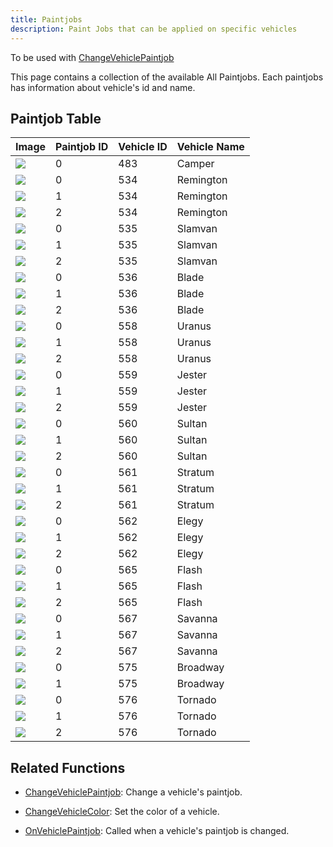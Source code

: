 ```yaml
---
title: Paintjobs
description: Paint Jobs that can be applied on specific vehicles
---
```


To be used with [ChangeVehiclePaintjob](../functions/ChangeVehiclePaintjob.md)

This page contains a collection of the available All Paintjobs. Each paintjobs has information about vehicle's id and name.

## Paintjob Table

| Image                                                  | Paintjob ID | Vehicle ID | Vehicle Name |
| ------------------------------------------------------ | ----------- | ---------- | ------------ |
| ![](/static/images/paintjobs/VehiclePaintjob_Camper_0.png)    | 0           | 483        | Camper       |
| ![](/static/images/paintjobs/VehiclePaintjob_Remington_0.png) | 0           | 534        | Remington    |
| ![](/static/images/paintjobs/VehiclePaintjob_Remington_1.png) | 1           | 534        | Remington    |
| ![](/static/images/paintjobs/VehiclePaintjob_Remington_2.png) | 2           | 534        | Remington    |
| ![](/static/images/paintjobs/VehiclePaintjob_Slamvan_0.png)   | 0           | 535        | Slamvan      |
| ![](/static/images/paintjobs/VehiclePaintjob_Slamvan_1.png)   | 1           | 535        | Slamvan      |
| ![](/static/images/paintjobs/VehiclePaintjob_Slamvan_2.png)   | 2           | 535        | Slamvan      |
| ![](/static/images/paintjobs/VehiclePaintjob_Blade_0.png)     | 0           | 536        | Blade        |
| ![](/static/images/paintjobs/VehiclePaintjob_Blade_0.png)     | 1           | 536        | Blade        |
| ![](/static/images/paintjobs/VehiclePaintjob_Blade_0.png)     | 2           | 536        | Blade        |
| ![](/static/images/paintjobs/VehiclePaintjob_Uranus_0.png)    | 0           | 558        | Uranus       |
| ![](/static/images/paintjobs/VehiclePaintjob_Uranus_0.png)    | 1           | 558        | Uranus       |
| ![](/static/images/paintjobs/VehiclePaintjob_Uranus_0.png)    | 2           | 558        | Uranus       |
| ![](/static/images/paintjobs/VehiclePaintjob_Jester_0.png)    | 0           | 559        | Jester       |
| ![](/static/images/paintjobs/VehiclePaintjob_Jester_1.png)    | 1           | 559        | Jester       |
| ![](/static/images/paintjobs/VehiclePaintjob_Jester_2.png)    | 2           | 559        | Jester       |
| ![](/static/images/paintjobs/VehiclePaintjob_Sultan_0.png)    | 0           | 560        | Sultan       |
| ![](/static/images/paintjobs/VehiclePaintjob_Sultan_1.png)    | 1           | 560        | Sultan       |
| ![](/static/images/paintjobs/VehiclePaintjob_Sultan_2.png)    | 2           | 560        | Sultan       |
| ![](/static/images/paintjobs/VehiclePaintjob_Stratum_0.png)   | 0           | 561        | Stratum      |
| ![](/static/images/paintjobs/VehiclePaintjob_Stratum_1.png)   | 1           | 561        | Stratum      |
| ![](/static/images/paintjobs/VehiclePaintjob_Stratum_2.png)   | 2           | 561        | Stratum      |
| ![](/static/images/paintjobs/VehiclePaintjob_Elegy_0.png)     | 0           | 562        | Elegy        |
| ![](/static/images/paintjobs/VehiclePaintjob_Elegy_1.png)     | 1           | 562        | Elegy        |
| ![](/static/images/paintjobs/VehiclePaintjob_Elegy_2.png)     | 2           | 562        | Elegy        |
| ![](/static/images/paintjobs/VehiclePaintjob_Flash_0.png)     | 0           | 565        | Flash        |
| ![](/static/images/paintjobs/VehiclePaintjob_Flash_1.png)     | 1           | 565        | Flash        |
| ![](/static/images/paintjobs/VehiclePaintjob_Flash_2.png)     | 2           | 565        | Flash        |
| ![](/static/images/paintjobs/VehiclePaintjob_Savanna_0.png)   | 0           | 567        | Savanna      |
| ![](/static/images/paintjobs/VehiclePaintjob_Savanna_1.png)   | 1           | 567        | Savanna      |
| ![](/static/images/paintjobs/VehiclePaintjob_Savanna_2.png)   | 2           | 567        | Savanna      |
| ![](/static/images/paintjobs/VehiclePaintjob_Broadway_0.png)  | 0           | 575        | Broadway     |
| ![](/static/images/paintjobs/VehiclePaintjob_Broadway_1.png)  | 1           | 575        | Broadway     |
| ![](/static/images/paintjobs/VehiclePaintjob_Tornado_0.png)   | 0           | 576        | Tornado      |
| ![](/static/images/paintjobs/VehiclePaintjob_Tornado_1.png)   | 1           | 576        | Tornado      |
| ![](/static/images/paintjobs/VehiclePaintjob_Tornado_2.png)   | 2           | 576        | Tornado      |

## Related Functions

- [ChangeVehiclePaintjob](../functions/ChangeVehiclePaintjob.md): Change a vehicle's paintjob.
- [ChangeVehicleColor](ChangeVehicleColor.md): Set the color of a vehicle.

- [OnVehiclePaintjob](../callbacks/OnVehiclePaintjob.md): Called when a vehicle's paintjob is changed.
